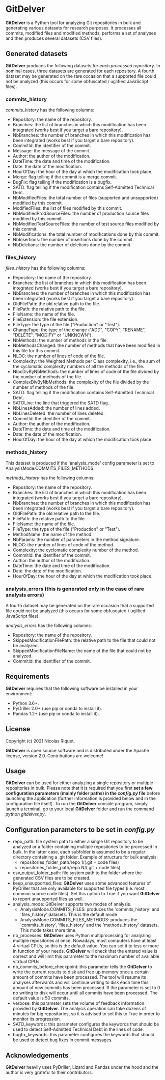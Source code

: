 # GitDelver

**GitDelver** is a Python tool for analyzing Git repositories in bulk and generating various datasets for research purposes. It processes all commits, modified files and modified methods, performs a set of analyses and then produces several datasets (CSV files).

## Generated datasets

**GitDelver** produces the following datasets *for each processed repository*. In nominal cases, three datasets are generated for each repository. A fourth dataset may be generated on the rare occasion that a supported file could not be analyzed (this occurs for some obfuscated / uglified JavaScript files).

### commits_history

*commits_history* has the following columns:

* Repository: the name of the repository.
* Branches: the list of branches in which this modification has been integrated (works best if you target a bare repository).
* NbBranches: the number of branches in which this modification has been integrated (works best if you target a bare repository).
* CommitId: the identifier of the commit.
* Message: the message of the commit.
* Author: the author of the modification.
* DateTime: the date and time of the modification.
* Date: the date of the modification.
* HourOfDay: the hour of the day at which the modification took place.
* Merge: flag telling if the commit is a merge commit.
* BugFix: flag telling if the modification is a bugfix.
* SATD: flag telling if the modification contains Self-Admitted Technical Debt.
* NbModifiedFiles: the total number of files (supported and unsupported) modified by this commit.
* ModifiedFiles: the list of files modified by this commit.
* NbModifiedProdSourceFiles: the number of production source files modified by this commit.
* NbModifiedTestSourceFiles: the number of test source files modified by this commit.
* NbModifications: the total number of modifications done by this commit.
* NbInsertions: the number of insertions done by the commit.
* NbDeletions: the number of deletions done by the commit.

### files_history

*files_history* has the following columns:

* Repository: the name of the repository.
* Branches: the list of branches in which this modification has been integrated (works best if you target a bare repository).
* NbBranches: the number of branches in which this modification has been integrated (works best if you target a bare repository).
* OldFilePath: the old relative path to the file.
* FilePath: the relative path to the file.
* FileName: the name of the file.
* FileExtension: the file extension.
* FileType: the type of the file ("Production" or "Test").
* ChangeType: the type of the change ("ADD", "COPY", "RENAME", "DELETE", "MODIFY" or "UNKNOWN").
* NbMethods: the number of methods in the file.
* NbMethodsChanged: the number of methods that have been modified in this file for this commit.
* NLOC: the number of lines of code of the file.
* Complexity: the Weighted Methods per Class complexity, i.e., the sum of the cyclomatic complexity numbers of all the methods of the file.
* NlocDivByNbMethods: the number of lines of code of the file divided by the number of methods of the file.
* ComplexDivByNbMethods: the complexity of the file divided by the number of methods of the file.
* SATD: flag telling if the modification contains Self-Admitted Technical Debt.
* SATDLine: the line that triggered the SATD flag.
* NbLinesAdded: the number of lines added.
* NbLinesDeleted: the number of lines deleted.
* CommitId: the identifier of the commit.
* Author: the author of the modification.
* DateTime: the date and time of the modification.
* Date: the date of the modification.
* HourOfDay: the hour of the day at which the modification took place.

### methods_history

This dataset is produced if the 'analysis_mode' config parameter is set to AnalysisMode.COMMITS_FILES_METHODS.

*methods_history* has the following columns:

* Repository: the name of the repository.
* Branches: the list of branches in which this modification has been integrated (works best if you target a bare repository).
* NbBranches: the number of branches in which this modification has been integrated (works best if you target a bare repository).
* OldFilePath: the old relative path to the file.
* FilePath: the relative path to the file.
* FileName: the name of the file.
* FileType: the type of the file ("Production" or "Test").
* MethodName: the name of the method.
* NbParams: the number of parameters in the method signature.
* NLOC: the number of lines of code of the method.
* Complexity: the cyclomatic complexity number of the method.
* CommitId: the identifier of the commit.
* Author: the author of the modification.
* DateTime: the date and time of the modification.
* Date: the date of the modification.
* HourOfDay: the hour of the day at which the modification took place.

### analysis_errors (this is generated only in the case of rare analysis errors)

A fourth dataset may be generated on the rare occasion that a supported file could not be analyzed (this occurs for some obfuscated / uglified JavaScript files).

*analysis_errors* has the following columns:

* Repository: the name of the repository.
* SkippedModificationFilePath: the relative path to the file that could not be analyzed.
* SkippedModificationFileName: the name of the file that could not be analyzed.
* CommitId: the identifier of the commit.

## Requirements

**GitDelver** requires that the following software be installed in your environment:

* Python 3.6+.
* PyDriller 2.0+ (use pip or conda to install it).
* Pandas 1.2+ (use pip or conda to install it).

## License

Copyright (c) 2021 Nicolas Riquet.

**GitDelver** is open source software and is distributed under the Apache license, version 2.0. Contributions are welcome!

## Usage

**GitDelver** can be used for either analyzing a single repository or multiple repositories in bulk. Please note that it is required that you first **set a few configuration parameters (mainly folder paths) in the *config.py* file** before launching the application (further information is provided below and in the configuration file itself). To run the **GitDelver** console program, simply launch a terminal, go to your local **GitDelver** folder and run the command *python gitdelver.py*.

## Configuration parameters to be set in *config.py*

* repo_path: file system path to either a single Git repository to be analyzed or a folder containing multiple repositories to be processed in bulk. In the latter case, each subfolder is assumed to be a regular directory containing a .git folder. Example of structure for bulk analysis:
  * repositories_folder_path/repo 1/(.git + code files)
  * repositories_folder_path/repo N/(.git + code files)  
* csv_output_folder_path: file system path to the folder where the generated CSV files are to be created.
* keep_unsupported_files: **GitDelver** uses some advanced features of PyDriller that are only available for supported file types (i.e. most common source code files). Set this option to True if you want **GitDelver** to report unsupported files as well.
* analysis_mode: GitDelver supports two modes of analysis.
    * AnalysisMode.COMMITS_FILES: produces the 'commits_history' and 'files_history' datasets. This is the default mode
    * AnalysisMode.COMMITS_FILES_METHODS: produces the 'commits_history', 'files_history' and the 'methods_history' datasets. This mode takes more time.
* nb_processes: **GitDelver** uses Python multiprocessing for analyzing multiple repositories at once. Nowadays, most computers have at least 4 virtual CPUs, so this is the default value. You can set it to less or more in function of your needs. **GitDelver** will check that the entered value is correct and will limit this parameter to the maximum number of available vitrtual CPUs.
* nb_commits_before_checkpoint: this parameter tells the **GitDelver** to write the current results to disk and free up memory once a certain amount of commits have been processed. The tool will resume its analyses afterwards and will continue writing to disk each time this amount of new commits has been processed. If the parameter is set to 0 no writing to disk will occur until all commits have been processed. The default value is 50 commits.
* verbose: this parameter sets the volume of feedback information provided by **GitDelver**. The analysis operation can take dozens of minutes for big repositories, so it is advised to set this to True in order to monitor its progression.
* SATD_keywords: this parameter configures the keywords that should be used to detect Self-Admitted Technical Debt in the lines of code.
* bugfix_keywords: this parameter configures the keywords that should be used to detect bug fixes in commit messages.

## Acknowledgements

**GitDelver** heavily uses PyDriller, Lizard and Pandas under the hood and the author is very grateful to their contributors.